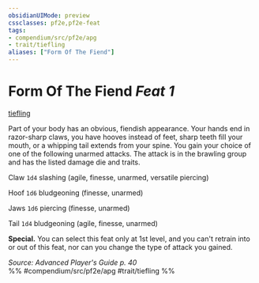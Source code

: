 ```yaml
---
obsidianUIMode: preview
cssclasses: pf2e,pf2e-feat
tags:
- compendium/src/pf2e/apg
- trait/tiefling
aliases: ["Form Of The Fiend"]
---
```

# Form Of The Fiend  *Feat 1*  
[tiefling](rules/traits/tiefling-b1.md "Tiefling Ancestry & Heritage Trait")  


Part of your body has an obvious, fiendish appearance. Your hands end in razor-sharp claws, you have hooves instead of feet, sharp teeth fill your mouth, or a whipping tail extends from your spine. You gain your choice of one of the following unarmed attacks. The attack is in the brawling group and has the listed damage die and traits.

Claw `1d4` slashing (agile, finesse, unarmed, versatile piercing)

Hoof `1d6` bludgeoning (finesse, unarmed)

Jaws `1d6` piercing (finesse, unarmed)

Tail `1d4` bludgeoning (agile, finesse, unarmed)

**Special.** You can select this feat only at 1st level, and you can't retrain into or out of this feat, nor can you change the type of attack you gained.

*Source: Advanced Player's Guide p. 40*  
%% #compendium/src/pf2e/apg #trait/tiefling %%